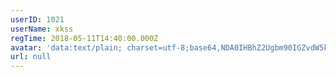 ```yaml
---
userID: 1021
userName: xkss
regTime: 2018-05-11T14:40:00.000Z
avatar: 'data:text/plain; charset=utf-8;base64,NDA0IHBhZ2Ugbm90IGZvdW5kCg=='
url: null
---
```



